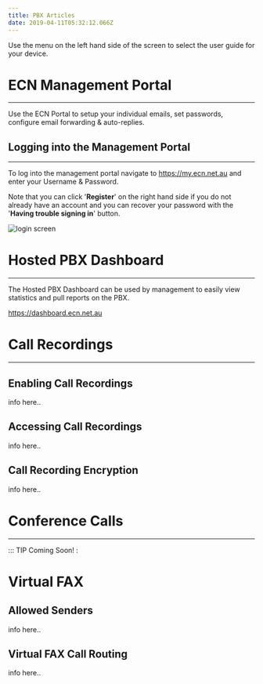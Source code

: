 ```yaml
---
title: PBX Articles
date: 2019-04-11T05:32:12.066Z
---
```

Use the menu on the left hand side of the screen to select the user guide for your device.

# ECN Management Portal
---
Use the ECN Portal to setup your individual emails, set passwords, configure email forwarding & auto-replies.

## Logging into the Management Portal
---

To log into the management portal navigate to <https://my.ecn.net.au> and enter your Username & Password.

Note that you can click '**Register**' on the right hand side if you do not already have an account and you can recover your password with the '**Having trouble signing in**' button.

![login screen](/images/screen-shot-2019-04-15-at-2.49.17-pm.png)

# Hosted PBX Dashboard
--- 
The Hosted PBX Dashboard can be used by management to easily view statistics and pull reports on the PBX.

<https://dashboard.ecn.net.au>

# Call Recordings
---
## Enabling Call Recordings

info here..

## Accessing Call Recordings

info here..

## Call Recording Encryption

info here.. 

# Conference Calls
---
::: TIP Coming Soon! :

# Virtual FAX

## Allowed Senders

info here.. 

## Virtual FAX Call Routing

info here..
